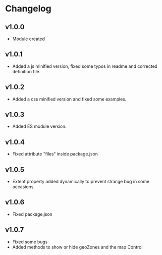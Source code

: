 # Changelog

## v1.0.0

* Module created

## v1.0.1

* Added a js minified version, fixed some typos in readme and corrected definition file.

## v1.0.2

* Added a css minified version and fixed some examples.

## v1.0.3

* Added ES module version.

## v1.0.4

* Fixed attribute "files" inside package.json

## v1.0.5

* Extent property added dynamically to prevent strange bug in some occasions.

## v1.0.6

* Fixed package.json

## v1.0.7

* Fixed some bugs
* Added methods to show or hide geoZones and the map Control